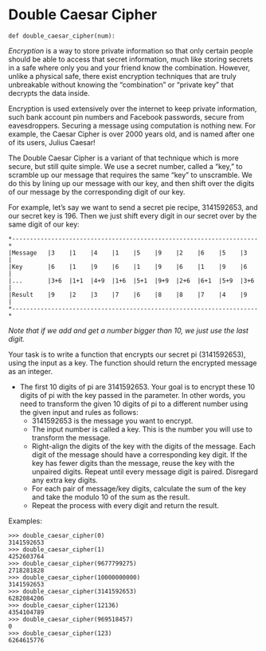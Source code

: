 # Double Caesar Cipher

    def double_caesar_cipher(num):

*Encryption* is a way to store private information so that only certain people should be able to access that secret information, much like storing secrets in a safe where only you and your friend know the combination. However, unlike a physical safe, there exist encryption techniques that are truly unbreakable without knowing the “combination” or “private key” that decrypts the data inside. 

Encryption is used extensively over the internet to keep private information, such bank account pin numbers and Facebook passwords, secure from eavesdroppers. Securing a message using computation is nothing new. For example, the Caesar Cipher is over 2000 years old, and is named after one of its users, Julius Caesar!

The Double Caesar Cipher is a variant of that technique which is more secure, but still quite simple. We use a secret number, called a “key,” to scramble up our message that requires the same “key” to unscramble. We do this by lining up our message with our key, and then shift over the digits of our message by the corresponding digit of our key.

For example, let’s say we want to send a secret pie recipe, 3141592653, and our secret key is 196. Then we just shift every digit in our secret over by the same digit of our key:



    *---------------------------------------------------------------------*
    |Message   |3    |1    |4    |1    |5    |9    |2    |6    |5    |3   |
    |Key       |6    |1    |9    |6    |1    |9    |6    |1    |9    |6   |
    |...       |3+6  |1+1  |4+9  |1+6  |5+1  |9+9  |2+6  |6+1  |5+9  |3+6 |
    |Result    |9    |2    |3    |7    |6    |8    |8    |7    |4    |9   |
    *---------------------------------------------------------------------*

*Note that if we add and get a number bigger than 10, we just use the last digit.*

Your task is to write a function that encrypts our secret pi (3141592653), using the input as a key. The function should return the encrypted message as an integer.

* The first 10 digits of pi are 3141592653. Your goal is to encrypt these 10 digits of pi with the key passed in the parameter. In other words, you need to transform the given 10 digits of pi to a different number using the given input and rules as follows:
  * 3141592653 is the message you want to encrypt.
  * The input number is called a key. This is the number you will use to transform the message.
  * Right-align the digits of the key with the digits of the message. Each digit of the message should have a corresponding key digit. If the key has fewer digits than the message, reuse the key with the unpaired digits. Repeat until every message digit is paired. Disregard any extra key digits.
  * For each pair of message/key digits, calculate the sum of the key and take the modulo 10 of the sum as the result.
  * Repeat the process with every digit and return the result.
  
Examples:

    >>> double_caesar_cipher(0)
    3141592653
    >>> double_caesar_cipher(1)
    4252603764
    >>> double_caesar_cipher(9677799275)
    2718281828
    >>> double_caesar_cipher(10000000000)
    3141592653
    >>> double_caesar_cipher(3141592653)
    6282084206
    >>> double_caesar_cipher(12136)
    4354104789
    >>> double_caesar_cipher(969518457)
    0
    >>> double_caesar_cipher(123)
    6264615776
